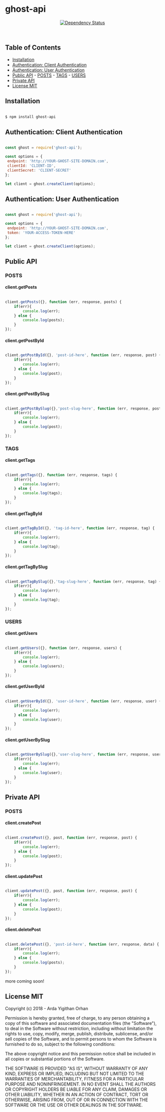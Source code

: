 # ghost-api

<p align="center">
  <a href="https://www.npmjs.com/package/ghost-api">
    <img src="https://img.shields.io/badge/npm-1.0.0-green.svg" alt="Dependency Status" />
  </a>
</p>

<br>


## Table of Contents 

- [Installation](#installation)
- [Authentication: Client Authentication](#authentication-client-authentication)
- [Authentication: User Authentication](#authentication-user-authentication)
- [Public API](#public-api)
        - [POSTS](#posts)
    	- [TAGS](#tags)
    	- [USERS](#users) 
- [Private API](#private-api)
- [License MIT](#license-mit)

## Installation

```bash

$ npm install ghost-api

``` 

## Authentication: Client Authentication

```js

const ghost = require('ghost-api');

const options = {
 endpoint: 'http://YOUR-GHOST-SITE-DOMAIN.com',
 clientId: 'CLIENT-ID',
 clientSecret: 'CLIENT-SECRET'
};

let client = ghost.createClient(options);

```

## Authentication: User Authentication

```js

const ghost = require('ghost-api');

const options = {
 endpoint: 'http://YOUR-GHOST-SITE-DOMAIN.com',
 token: 'YOUR-ACCESS-TOKEN-HERE'
};

let client = ghost.createClient(options);

```

## Public API

### POSTS

#### client.getPosts

```js

client.getPosts({}, function (err, response, posts) {
	if(err){
        console.log(err);
    } else {
        console.log(posts);
    }
});

```

#### client.getPostById

```js

client.getPostById({}, 'post-id-here', function (err, response, post) {
    if(err){
        console.log(err);
    } else {
        console.log(post);
    }
});

```

#### client.getPostBySlug

```js

client.getPostBySlug({},'post-slug-here', function (err, response, post) {
    if(err){
        console.log(err);
    } else {
        console.log(post);
    }
});

```

### TAGS

#### client.getTags

```js

client.getTags({}, function (err, response, tags) {
	if(err){
        console.log(err);
    } else {
        console.log(tags);
    }
});

```

#### client.getTagById

```js

client.getTagById({}, 'tag-id-here', function (err, response, tag) {
    if(err){
        console.log(err);
    } else {
        console.log(tag);
    }
});

```

#### client.getTagBySlug

```js

client.getTagBySlug({},'tag-slug-here', function (err, response, tag) {
    if(err){
        console.log(err);
    } else {
        console.log(tag);
    }
});

```

### USERS

#### client.getUsers

```js

client.getUsers({}, function (err, response, users) {
	if(err){
        console.log(err);
    } else {
        console.log(users);
    }
});

```

#### client.getUserById

```js

client.getUserById({}, 'user-id-here', function (err, response, user) {
    if(err){
        console.log(err);
    } else {
        console.log(user);
    }
});

```

#### client.getUserBySlug

```js

client.getUserBySlug({},'user-slug-here', function (err, response, user) {
    if(err){
        console.log(err);
    } else {
        console.log(user);
    }
});

```

## Private API

### POSTS

#### client.createPost

```js

client.createPost({}, post, function (err, response, post) {
	if(err){
        console.log(err);
    } else {
        console.log(post);
    }
});

```

#### client.updatePost

```js

client.updatePost({}, post, function (err, response, post) {
	if(err){
        console.log(err);
    } else {
        console.log(post);
    }
});

```

#### client.deletePost

```js

client.deletePost({}, 'post-id-here', function (err, response, data) {
	if(err){
        console.log(err);
    } else {
        console.log(posts);
    }
});

```

more coming soon!

## License MIT

Copyright (c) 2018 - Arda Yigithan Orhan

Permission is hereby granted, free of charge, to any person obtaining a copy
of this software and associated documentation files (the "Software"), to deal
in the Software without restriction, including without limitation the rights
to use, copy, modify, merge, publish, distribute, sublicense, and/or sell
copies of the Software, and to permit persons to whom the Software is
furnished to do so, subject to the following conditions:

The above copyright notice and this permission notice shall be included in
all copies or substantial portions of the Software.

THE SOFTWARE IS PROVIDED "AS IS", WITHOUT WARRANTY OF ANY KIND, EXPRESS OR
IMPLIED, INCLUDING BUT NOT LIMITED TO THE WARRANTIES OF MERCHANTABILITY,
FITNESS FOR A PARTICULAR PURPOSE AND NONINFRINGEMENT. IN NO EVENT SHALL THE
AUTHORS OR COPYRIGHT HOLDERS BE LIABLE FOR ANY CLAIM, DAMAGES OR OTHER
LIABILITY, WHETHER IN AN ACTION OF CONTRACT, TORT OR OTHERWISE, ARISING FROM,
OUT OF OR IN CONNECTION WITH THE SOFTWARE OR THE USE OR OTHER DEALINGS IN THE
SOFTWARE.